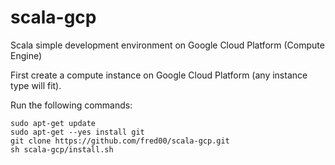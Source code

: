 # scala-gcp
Scala simple development environment on Google Cloud Platform (Compute Engine)

First create a compute instance on Google Cloud Platform (any instance type will fit).

Run the following commands:
```
sudo apt-get update
sudo apt-get --yes install git
git clone https://github.com/fred00/scala-gcp.git
sh scala-gcp/install.sh
```
